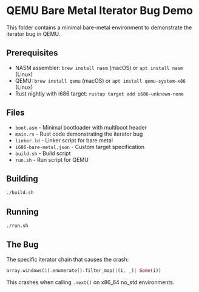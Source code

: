 # QEMU Bare Metal Iterator Bug Demo

This folder contains a minimal bare-metal environment to demonstrate the iterator bug in QEMU.

## Prerequisites

- NASM assembler: `brew install nasm` (macOS) or `apt install nasm` (Linux)
- QEMU: `brew install qemu` (macOS) or `apt install qemu-system-x86` (Linux)
- Rust nightly with i686 target: `rustup target add i686-unknown-none`

## Files

- `boot.asm` - Minimal bootloader with multiboot header
- `main.rs` - Rust code demonstrating the iterator bug
- `linker.ld` - Linker script for bare metal
- `i686-bare-metal.json` - Custom target specification
- `build.sh` - Build script
- `run.sh` - Run script for QEMU

## Building

```bash
./build.sh
```

## Running

```bash
./run.sh
```

## The Bug

The specific iterator chain that causes the crash:
```rust
array.windows(1).enumerate().filter_map(|(i, _)| Some(i))
```

This crashes when calling `.next()` on x86_64 no_std environments.
